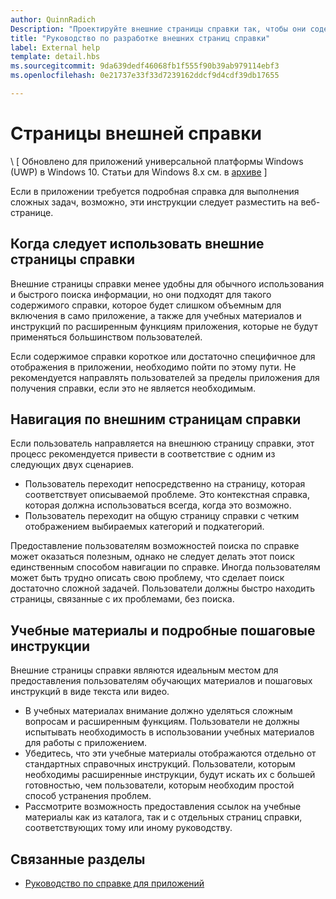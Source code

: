 ```yaml
---
author: QuinnRadich
Description: "Проектируйте внешние страницы справки так, чтобы они содержали подробные инструкции и советы по вашему приложению."
title: "Руководство по разработке внешних страниц справки"
label: External help
template: detail.hbs
ms.sourcegitcommit: 9da639dedf46068fb1f555f90b39ab979114ebf3
ms.openlocfilehash: 0e21737e33f33d7239162ddcf9d4cdf39db17655

---
```


# Страницы внешней справки

\ [ Обновлено для приложений универсальной платформы Windows (UWP) в Windows 10. Статьи для Windows 8.x см. в [архиве](http://go.microsoft.com/fwlink/p/?linkid=619132) \]

Если в приложении требуется подробная справка для выполнения сложных задач, возможно, эти инструкции следует разместить на веб-странице.

## <span id="when_to_use_external_help_pages"></span><span id="WHEN_TO_USE_EXTERNAL_HELP_PAGES"></span>Когда следует использовать внешние страницы справки

Внешние страницы справки менее удобны для обычного использования и быстрого поиска информации, но они подходят для такого содержимого справки, которое будет слишком объемным для включения в само приложение, а также для учебных материалов и инструкций по расширенным функциям приложения, которые не будут применяться большинством пользователей.

Если содержимое справки короткое или достаточно специфичное для отображения в приложении, необходимо пойти по этому пути. Не рекомендуется направлять пользователей за пределы приложения для получения справки, если это не является необходимым.

## <span id="navigating_external_help_pages"></span><span id="NAVIGATING_EXTERNAL_HELP_PAGES"></span>Навигация по внешним страницам справки

Если пользователь направляется на внешнюю страницу справки, этот процесс рекомендуется привести в соответствие с одним из следующих двух сценариев.
-   Пользователь переходит непосредственно на страницу, которая соответствует описываемой проблеме. Это контекстная справка, которая должна использоваться всегда, когда это возможно.
-   Пользователь переходит на общую страницу справки с четким отображением выбираемых категорий и подкатегорий.

Предоставление пользователям возможностей поиска по справке может оказаться полезным, однако не следует делать этот поиск единственным способом навигации по справке. Иногда пользователям может быть трудно описать свою проблему, что сделает поиск достаточно сложной задачей. Пользователи должны быстро находить страницы, связанные с их проблемами, без поиска.

## <span id="tutorials_and_detailed_walkthroughs"></span><span id="TUTORIALS_AND_DETAILED_WALKTHROUGHS"></span>Учебные материалы и подробные пошаговые инструкции

Внешние страницы справки являются идеальным местом для предоставления пользователям обучающих материалов и пошаговых инструкций в виде текста или видео.
-   В учебных материалах внимание должно уделяться сложным вопросам и расширенным функциям. Пользователи не должны испытывать необходимость в использовании учебных материалов для работы с приложением.
-   Убедитесь, что эти учебные материалы отображаются отдельно от стандартных справочных инструкций. Пользователи, которым необходимы расширенные инструкции, будут искать их с большей готовностью, чем пользователи, которым необходим простой способ устранения проблем.
-   Рассмотрите возможность предоставления ссылок на учебные материалы как из каталога, так и с отдельных страниц справки, соответствующих тому или иному руководству.

## <span id="related_topics"></span>Связанные разделы

* [Руководство по справке для приложений](guidelines-for-app-help.md)



<!--HONumber=Jun16_HO5-->


